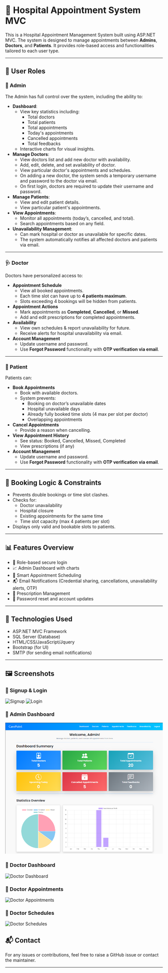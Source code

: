 # 🏥 Hospital Appointment System MVC

This is a Hospital Appointment Management System built using ASP.NET MVC. The system is designed to manage appointments between **Admins**, **Doctors**, and **Patients**. It provides role-based access and functionalities tailored to each user type.

---

## 👥 User Roles

### 🔸 Admin
The Admin has full control over the system, including the ability to:
- **Dashboard**: 
  - View key statistics including:
    - Total doctors
    - Total patients
    - Total appointments
    - Today's appointments
    - Cancelled appointments
    - Total feedbacks
  - Interactive charts for visual insights.
- **Manage Doctors**:
  - View doctors list and add new doctor with availability. 
  - Add, edit, delete, and set availability of doctor.
  - View particular doctor's appointments and schedules.
  - On adding a new doctor, the system sends a temporary username and password to the doctor via email.
  - On first login, doctors are required to update their username and password.
- **Manage Patients**:
  - View and edit patient details.
  - View particular patient's appointments.
- **View Appointments**:
  - Monitor all appointments (today’s, cancelled, and total).
  - Search appointments based on any field.
- **Unavailability Management**:
  - Can mark hospital or doctor as unavailable for specific dates.
  - The system automatically notifies all affected doctors and patients via email.

---

### 🩺 Doctor
Doctors have personalized access to:
- **Appointment Schedule**
  - View all booked appointments.
  - Each time slot can have up to **4 patients maximum**.
  - Slots exceeding 4 bookings will be hidden from patients.
- **Appointment Actions**
  - Mark appointments as **Completed**, **Cancelled**, or **Missed**.
  - Add and edit prescriptions for completed appointments.
- **Availability**
  - View own schedules & report unavailability for future.
  - Receive alerts for hospital unavailability via email.
- **Account Management**
  - Update username and password.
  - Use **Forgot Password** functionality with **OTP verification via email**.


---

### 👤 Patient
Patients can:
- **Book Appointments**
  - Book with available doctors.
  - System prevents:
    - Booking on doctor’s unavailable dates
    - Hospital unavailable days
    - Already fully booked time slots (4 max per slot per doctor)
    - Overlapping appointments
- **Cancel Appointments**
  - Provide a reason when cancelling.
- **View Appointment History**
  - See status: Booked, Cancelled, Missed, Completed
  - View prescriptions (if any)
- **Account Management**
  - Update username and password.
  - Use **Forgot Password** functionality with **OTP verification via email**.

---

## 🧠 Booking Logic & Constraints
- Prevents double bookings or time slot clashes.
- Checks for:
  - Doctor unavailability
  - Hospital closure
  - Existing appointments for the same time
  - Time slot capacity (max 4 patients per slot)
- Displays only valid and bookable slots to patients.

---

## 📊 Features Overview
- 🔐 Role-based secure login
- 📈 Admin Dashboard with charts
- 📅 Smart Appointment Scheduling
- 📬 Email Notifications (Credential sharing, cancellations, unavailability alerts, OTP)
- 🧾 Prescription Management
- 🔁 Password reset and account updates

---

## 📌 Technologies Used
- ASP.NET MVC Framework
- SQL Server (Database)
- HTML/CSS/JavaScript/Jquery
- Bootstrap (for UI)
- SMTP (for sending email notifications)

---

## 🖼️ Screenshots

### 🔹 Signup & Login
![Signup](Images/signup)
![Login](Images/login)

### 🔹 Admin Dashboard
![Admin Dashboard](Images/dashboard.png)

### 🔹 Doctor Dashboard
![Doctor Dashboard](Images/doctorhome.png)

### 🔹 Doctor Appointments
![Doctor Appointments](Images/doctorappointment.png)

### 🔹 Doctor Schedules
![Doctor Schedules](Images/doctorschedule.png)



## 📬 Contact
For any issues or contributions, feel free to raise a GitHub issue or contact the maintainer.

---

